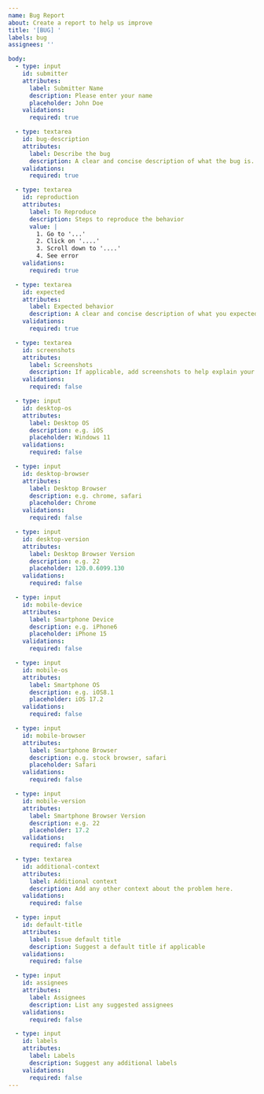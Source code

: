 ```yaml
---
name: Bug Report
about: Create a report to help us improve
title: '[BUG] '
labels: bug
assignees: ''

body:
  - type: input
    id: submitter
    attributes:
      label: Submitter Name
      description: Please enter your name
      placeholder: John Doe
    validations:
      required: true

  - type: textarea
    id: bug-description
    attributes:
      label: Describe the bug
      description: A clear and concise description of what the bug is.
    validations:
      required: true

  - type: textarea
    id: reproduction
    attributes:
      label: To Reproduce
      description: Steps to reproduce the behavior
      value: |
        1. Go to '...'
        2. Click on '....'
        3. Scroll down to '....'
        4. See error
    validations:
      required: true

  - type: textarea
    id: expected
    attributes:
      label: Expected behavior
      description: A clear and concise description of what you expected to happen.
    validations:
      required: true

  - type: textarea
    id: screenshots
    attributes:
      label: Screenshots
      description: If applicable, add screenshots to help explain your problem.
    validations:
      required: false

  - type: input
    id: desktop-os
    attributes:
      label: Desktop OS
      description: e.g. iOS
      placeholder: Windows 11
    validations:
      required: false

  - type: input
    id: desktop-browser
    attributes:
      label: Desktop Browser
      description: e.g. chrome, safari
      placeholder: Chrome
    validations:
      required: false

  - type: input
    id: desktop-version
    attributes:
      label: Desktop Browser Version
      description: e.g. 22
      placeholder: 120.0.6099.130
    validations:
      required: false

  - type: input
    id: mobile-device
    attributes:
      label: Smartphone Device
      description: e.g. iPhone6
      placeholder: iPhone 15
    validations:
      required: false

  - type: input
    id: mobile-os
    attributes:
      label: Smartphone OS
      description: e.g. iOS8.1
      placeholder: iOS 17.2
    validations:
      required: false

  - type: input
    id: mobile-browser
    attributes:
      label: Smartphone Browser
      description: e.g. stock browser, safari
      placeholder: Safari
    validations:
      required: false

  - type: input
    id: mobile-version
    attributes:
      label: Smartphone Browser Version
      description: e.g. 22
      placeholder: 17.2
    validations:
      required: false

  - type: textarea
    id: additional-context
    attributes:
      label: Additional context
      description: Add any other context about the problem here.
    validations:
      required: false

  - type: input
    id: default-title
    attributes:
      label: Issue default title
      description: Suggest a default title if applicable
    validations:
      required: false

  - type: input
    id: assignees
    attributes:
      label: Assignees
      description: List any suggested assignees
    validations:
      required: false

  - type: input
    id: labels
    attributes:
      label: Labels
      description: Suggest any additional labels
    validations:
      required: false
---
```

